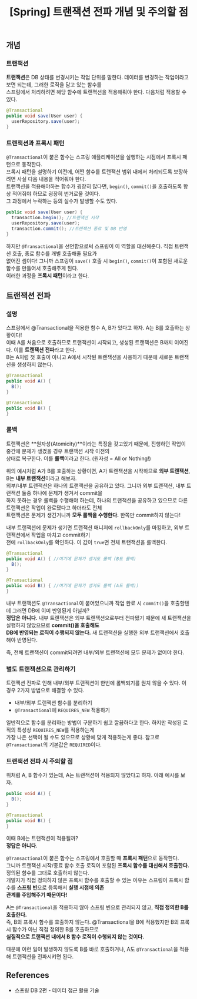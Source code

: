 ﻿---
toc: true
title:  "[Spring] 트랜잭션 전파 개념 및 주의할 점"
last_modified_at:   2023-10-31
categories : Study
excerpt: ""
image: ""
sitemap :
  changefreq : weekly
  priority : 1.0
use_math: true
published: true
---

## 개념
### 트랜잭션
**트랜잭션**은 DB 상태를 변경시키는 작업 단위를 말한다. 데이터를 변경하는 작업이라고 보면 되는데, 그러한 로직을 담고 있는 함수를<br>
스프링에서 처리하려면 해당 함수에 트랜젹선을 적용해줘야 한다. 다음처럼 적용할 수 있다.<br>
```java
@Transactional
public void save(User user) {
  userRepository.save(user);
}
```

### 트랜잭션과 프록시 패턴
`@Transactional`이 붙은 함수는 스프링 애플리케이션을 실행하는 시점에서 프록시 패턴으로 동작한다.<br>
프록시 패턴을 설명하기 이전에, 어떤 함수를 트랜잭션 범위 내에서 처리되도록 보장하려면 사실 다음 내용을 적어줘야 한다.<br>
트랜잭션을 적용해야하는 함수가 굉장히 많다면, `begin()`, `commit()`을 호출하도록 항상 적어줘야 하므로 굉장히 번거로울 것이다.<br>
그 과정에서 누락하는 등의 실수가 발생할 수도 있다.<br>
```java
public void save(User user) {
  transaction.begin(); //트랜잭션 시작
  userRepository.save(user);
  transaction.commit(); //트랜잭션 종료 및 DB 반영
}
```

하지만 `@Transactional`을 선언함으로써 스프링이 이 역할을 대신해준다. 직접 트랜잭션 호출, 종료 함수를 개별 호출해줄 필요가<br>
없어진 셈이다! 그니까 스프링이 `save()` 호출 시 `begin()`, `commit()`이 포함된 새로운 함수를 만들어서 호출해주게 된다.<br>
이러한 과정을 **프록시 패턴**이라고 한다.<br>

## 트랜잭션 전파
### 설명
스프링에서 @Transactional을 적용한 함수 A, B가 있다고 하자. A는 B를 호출하는 상황이다!<br>
이때 A를 처음으로 호출하므로 트랜잭션이 시작되고, 생성된 트랜잭션은 B까지 이어진다. 이를 **트랜잭션 전파**라고 한다.<br>
B는 A처럼 첫 호출이 아니고 A에서 시작된 트랜잭션을 사용하기 때문에 새로운 트랜잭션을 생성하지 않는다.<br>
```java
@Transactional
public void A() {
  B();
}

@Transactional
public void B() {
}
```

### 롤백
트랜잭션은 **원자성(Atomicity)**이라는 특징을 갖고있기 때문에, 진행하던 작업이 중간에 문제가 생겼을 경우 트랜잭션 시작 이전의<br>
상태로 복구한다. 이를 **롤백**이라고 한다. (원자성 = All or Nothing!)<br>

위의 예시처럼 A가 B를 호출하는 상황이면, A가 트랜잭션을 시작하므로 **외부 트랜잭션**, B는 **내부 트랜잭션**이라고 해보자.<br>
외부/내부 트랜잭션은 하나의 트랜잭션을 공유하고 있다. 그니까 외부 트랜잭션, 내부 트랜잭션 둘중 하나에 문제가 생겨서 commit을<br>
하지 못하는 경우 롤백을 수행해야 하는데, 하나의 트랜잭션을 공유하고 있으므로 다른 트랜잭션은 작업이 완료됐다고 하더라도 전체<br>
트랜잭션은 문제가 생긴거니까 **모두 롤백을 수행한다.** 한쪽만 commit하지 않는다!<br>

내부 트랜잭션에 문제가 생기면 트랜잭션 매니저에 `rollbackOnly`를 마킹하고, 외부 트랜잭션에서 작업을 마치고 commit하기<br>
전에 `rollbackOnly`를 확인하다. 이 값이 `true`면 전체 트랜잭션을 롤백한다.<br>
```java
@Transactional
public void A() { //여기에 문제가 생겨도 롤백 (B도 롤백)
  B();
}

@Transactional
public void B() { //여기에 문제가 생겨도 롤백 (A도 롤백))
}
```

내부 트랜잭션도 `@Transactional`이 붙어있으니까 작업 완료 시 `commit()`을 호출할텐데 그러면 DB에 이미 반영된게 아닐까?<br>
**정답은 아니다.** 내부 트랜잭션은 외부 트랜잭션으로부터 전파됐기 때문에 새 트랜잭션을 실행하지 않았으므로 **commit()을 호출해도**<br>
**DB에 반영되는 로직이 수행되지 않는다.** 새 트랜잭션을 실행한 외부 트랜잭션에서 호출해야 반영된다.<br>

즉, 전체 트랜잭션이 commit되려면 내부/외부 트랜잭션에 모두 문제가 없어야 한다.<br>

### 별도 트랜잭션으로 관리하기
트랜잭션 전파로 인해 내부/외부 트랜잭션이 한번에 롤백되기를 원치 않을 수 있다. 이 경우 2가지 방법으로 해결할 수 있다.<br>
- 내부/외부 트랜잭션 함수를 분리하기
- `@Transactional`에 `REQUIRES_NEW` 적용하기

일반적으로 함수를 분리하는 방법이 구분하기 쉽고 깔끔하다고 한다. 하지만 작성된 로직의 특성상 `REQUIRES_NEW`를 적용하는게<br>
가장 나은 선택이 될 수도 있으므로 상황에 맞게 적용하는게 좋다. 참고로 `@Transactional`의 기본값은 `REQUIRED`이다.<br>

### 트랜잭션 전파 시 주의할 점
위처럼 A, B 함수가 있는데, A는 트랜잭션이 적용되지 않았다고 하자. 아래 예시를 보자.<br>
```java
public void A() {
  B();
}

@Transactional
public void B() {
}
```

이때 B에는 트랜잭션이 적용될까?<br>
**정답은 아니다.**<br>

`@Transactional`이 붙은 함수는 스프링에서 호출할 때 **프록시 패턴**으로 동작한다.<br>
그니까 트랜잭션 시작/종료 함수 호출 로직이 포함된 **프록시 함수를 대신해서 호출한다.** 정의된 함수를 그대로 호출하지 않는다.<br>
개발자가 직접 정의하지 않은 프록시 함수를 호출할 수 있는 이유는 스프링이 프록시 함수를 **스프링 빈**으로 등록해서 **실행 시점에 의존**<br>
**관계를 주입해주기 때문이다!**<br>

A는 `@Transactional`을 적용하지 않아 스프링 빈으로 관리되지 않고, **직접 정의한 B를 호출한다.**<br>
즉, B의 프록시 함수를 호출하지 않는다. @Transactional을 B에 적용했지만 B의 프록시 함수가 아닌 직접 정의한 B를 호출하므로<br>
**실질적으로 트랜잭션 내에서 B 함수 로직이 수행되지 않는 것이다.**<br>

때문에 이런 일이 발생하지 않도록 B를 바로 호출하거나, A도 `@Transactional`을 적용해 트랜잭션을 전파시키면 된다.<br>

## References
- 스프링 DB 2편 - 데이터 접근 활용 기술